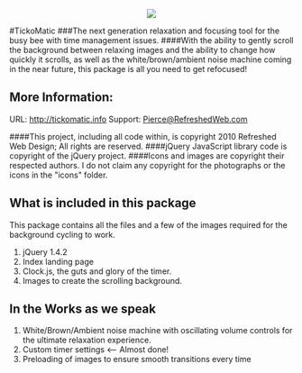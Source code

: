 <p align="center">
  <img src="http://i.imgur.com/9Mze1BM.png" />
</p>


#TickoMatic
###The next generation relaxation and focusing tool for the busy bee with time management issues.
####With the ability to gently scroll the background between relaxing images and the ability to change how quickly it scrolls, as well as the white/brown/ambient noise machine coming in the near future, this package is all you need to get refocused!

More Information:
-----------------
URL: http://tickomatic.info
Support: Pierce@RefreshedWeb.com

####This project, including all code within, is copyright 2010 Refreshed Web Design; All rights are reserved.
####jQuery JavaScript library code is copyright of the jQuery project.
####Icons and images are copyright their respected authors. I do not claim any copyright for the photographs or the icons in the "icons" folder.

What is included in this package
--------------------------------

This package contains all the files and a few of the images required for the background cycling to work.

1) jQuery 1.4.2
2) Index landing page
3) Clock.js, the guts and glory of the timer.
4) Images to create the scrolling background.


In the Works as we speak
------------------------

1) White/Brown/Ambient noise machine with oscillating volume controls for the ultimate relaxation experience.
2) Custom timer settings <-- Almost done!
3) Preloading of images to ensure smooth transitions every time
